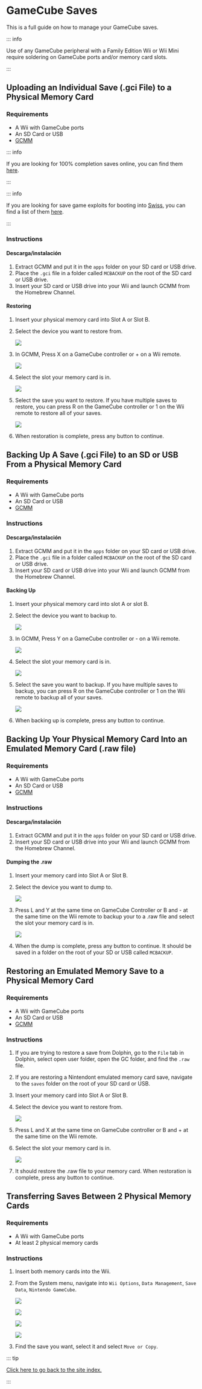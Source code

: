 # GameCube Saves

This is a full guide on how to manage your GameCube saves.

::: info

Use of any GameCube peripheral with a Family Edition Wii or Wii Mini require soldering on GameCube ports and/or memory card slots.

:::

## Uploading an Individual Save (.gci File) to a Physical Memory Card

### Requirements

- A Wii with GameCube ports
- An SD Card or USB
- [GCMM](https://oscwii.org/library/app/gcmm)

::: info

If you are looking for 100% completion saves online, you can find them [here](https://gamefaqs.gamespot.com/).

:::

::: info

If you are looking for save game exploits for booting into [Swiss](https://github.com/emukidid/swiss-gc/releases), you can find a list of them [here](https://www.gc-forever.com/wiki/index.php?title=Booting_homebrew#Game_Save_Exploits).

:::

### Instructions

#### Descarga/instalación

1. Extract GCMM and put it in the `apps` folder on your SD card or USB drive.
2. Place the `.gci` file in a folder called `MCBACKUP` on the root of the SD card or USB drive.
3. Insert your SD card or USB drive into your Wii and launch GCMM from the Homebrew Channel.

#### Restoring

1. Insert your physical memory card into Slot A or Slot B.

2. Select the device you want to restore from.

    ![](/images/homebrew/gcsaves/gcmm-select-device.jpg)

3. In GCMM, Press X on a GameCube controller or + on a Wii remote.

    ![](/images/homebrew/gcsaves/gcmm-menu.jpg)

4. Select the slot your memory card is in.

    ![](/images/homebrew/gcsaves/gcmm-mem-select.jpg)

5. Select the save you want to restore. If you have multiple saves to restore, you can press R on the GameCube controller or 1 on the Wii remote to restore all of your saves.

    ![](/images/homebrew/gcsaves/gcmm-select-save.jpg)

6. When restoration is complete, press any button to continue.

## Backing Up A Save (.gci File) to an SD or USB From a Physical Memory Card

### Requirements

- A Wii with GameCube ports
- An SD Card or USB
- [GCMM](https://oscwii.org/library/app/gcmm)

### Instructions

#### Descarga/instalación

1. Extract GCMM and put it in the `apps` folder on your SD card or USB drive.
2. Place the `.gci` file in a folder called `MCBACKUP` on the root of the SD card or USB drive.
3. Insert your SD card or USB drive into your Wii and launch GCMM from the Homebrew Channel.

#### Backing Up

1. Insert your physical memory card into slot A or slot B.

2. Select the device you want to backup to.

    ![](/images/homebrew/gcsaves/gcmm-select-device.jpg)

3. In GCMM, Press Y on a GameCube controller or - on a Wii remote.

    ![](/images/homebrew/gcsaves/gcmm-menu.jpg)

4. Select the slot your memory card is in.

    ![](/images/homebrew/gcsaves/gcmm-mem-select.jpg)

5. Select the save you want to backup. If you have multiple saves to backup, you can press R on the GameCube controller or 1 on the Wii remote to backup all of your saves.

    ![](/images/homebrew/gcsaves/gcmm-select-save.jpg)

6. When backing up is complete, press any button to continue.

## Backing Up Your Physical Memory Card Into an Emulated Memory Card (.raw file)

### Requirements

- A Wii with GameCube ports
- An SD Card or USB
- [GCMM](https://oscwii.org/library/app/gcmm)

### Instructions

#### Descarga/instalación

1. Extract GCMM and put it in the `apps` folder on your SD card or USB drive.
2. Insert your SD card or USB drive into your Wii and launch GCMM from the Homebrew Channel.

#### Dumping the .raw

1. Insert your memory card into Slot A or Slot B.

2. Select the device you want to dump to.

    ![](/images/homebrew/gcsaves/gcmm-select-device.jpg)

3. Press L and Y at the same time on GameCube Controller or B and - at the same time on the Wii remote to backup your to a .raw file and select the slot your memory card is in.

    ![](/images/homebrew/gcsaves/gcmm-mem-select.jpg)

4. When the dump is complete, press any button to continue. It should be saved in a folder on the root of your SD or USB called `MCBACKUP`.

## Restoring an Emulated Memory Save to a Physical Memory Card

### Requirements

- A Wii with GameCube ports
- An SD Card or USB
- [GCMM](https://oscwii.org/library/app/gcmm)

### Instructions

1. If you are trying to restore a save from Dolphin, go to the `File` tab in Dolphin, select open user folder, open the GC folder, and find the `.raw` file.

2. If you are restoring a Nintendont emulated memory card save, navigate to the `saves` folder on the root of your SD card or USB.

3. Insert your memory card into Slot A or Slot B.

4. Select the device you want to restore from.

    ![](/images/homebrew/gcsaves/gcmm-select-device.jpg)

5. Press L and X at the same time on GameCube controller or B and + at the same time on the Wii remote.

6. Select the slot your memory card is in.

    ![](/images/homebrew/gcsaves/gcmm-mem-select.jpg)

7. It should restore the .raw file to your memory card. When restoration is complete, press any button to continue.

## Transferring Saves Between 2 Physical Memory Cards

### Requirements

- A Wii with GameCube ports
- At least 2 physical memory cards

### Instructions

1. Insert both memory cards into the Wii.

2. From the System menu, navigate into `Wii Options`, `Data Management`, `Save Data`, `Nintendo GameCube`.

    ![](/images/homebrew/gcsaves/sysmenu.jpg)

    ![](/images/homebrew/gcsaves/settings.jpg)

    ![](/images/homebrew/gcsaves/data-management.jpg)

    ![](/images/homebrew/gcsaves/save-data.jpg)

3. Find the save you want, select it and select `Move or Copy`.

::: tip

[Click here to go back to the site index.](site-navigation)

:::

